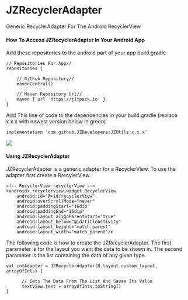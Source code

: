 # JZRecyclerAdapter
Generic RecyclerAdapter For The Android RecyclerView

#### How To Access JZRecyclerAdapter In Your Android App

Add these repositories to the android part of your app build.gradle

    // Repositories For App//
    repositories {

        // Github Repository//
        mavenCentral()

        // Maven Repository Url//
        maven { url 'https://jitpack.io' }
    }
   
Add This line of code to the dependencies in your build.gradle (replace x.x.x with newest version below in green) 

    implementation 'com.github.JZDevelopers:JZUtils:x.x.x'    
[![](https://jitpack.io/v/JordanZimmitti/JZRecyclerAdapter.svg)](https://jitpack.io/#JordanZimmitti/JZRecyclerAdapter)
#### Using JZRecyclerAdapter

JZRecyclerAdapter is a generic adapter for a RecyclerView. To use the adapter first create a RrecylerView.

    <!-- RecyclerView recyclerView -->
    <androidx.recyclerview.widget.RecyclerView
        android:id="@+id/recyclerView"
        android:overScrollMode="never"
        android:paddingStart="16dip"
        android:paddingEnd="16dip"
        android:layout_alignParentStart="true"
        android:layout_below="@id/titleActivity"
        android:layout_height="match_parent"
        android:layout_width="match_parent"/>
        
The following code is how to create the JZRecyclerAdapter. The first parameter is for the layout you want the data to be shown in. The second paramater is the list containing the data of any given type.

    val intAdapter = JZRecyclerAdapter(R.layout.custom_layout, arrayOfInts) {

          // Gets The Data From The List And Saves Its Value
          textView.text = arrayOfInts.toString()
    }
       
